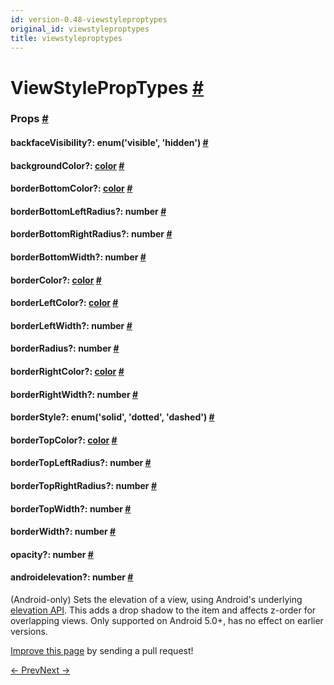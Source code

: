 ```yaml
---
id: version-0.48-viewstyleproptypes
original_id: viewstyleproptypes
title: viewstyleproptypes
---
```

<a id="content"></a><h1><a class="anchor" name="viewstyleproptypes"></a>ViewStylePropTypes <a class="hash-link" href="docs/viewstyleproptypes.html#viewstyleproptypes">#</a></h1><div><noscript></noscript><h3><a class="anchor" name="props"></a>Props <a class="hash-link" href="docs/viewstyleproptypes.html#props">#</a></h3><div class="props"><div class="prop"><h4 class="propTitle"><a class="anchor" name="backfacevisibility"></a>backfaceVisibility?: <span class="propType">enum('visible', 'hidden')</span> <a class="hash-link" href="docs/viewstyleproptypes.html#backfacevisibility">#</a></h4></div><div class="prop"><h4 class="propTitle"><a class="anchor" name="backgroundcolor"></a>backgroundColor?: <span class="propType"><a href="docs/colors.html">color</a></span> <a class="hash-link" href="docs/viewstyleproptypes.html#backgroundcolor">#</a></h4></div><div class="prop"><h4 class="propTitle"><a class="anchor" name="borderbottomcolor"></a>borderBottomColor?: <span class="propType"><a href="docs/colors.html">color</a></span> <a class="hash-link" href="docs/viewstyleproptypes.html#borderbottomcolor">#</a></h4></div><div class="prop"><h4 class="propTitle"><a class="anchor" name="borderbottomleftradius"></a>borderBottomLeftRadius?: <span class="propType">number</span> <a class="hash-link" href="docs/viewstyleproptypes.html#borderbottomleftradius">#</a></h4></div><div class="prop"><h4 class="propTitle"><a class="anchor" name="borderbottomrightradius"></a>borderBottomRightRadius?: <span class="propType">number</span> <a class="hash-link" href="docs/viewstyleproptypes.html#borderbottomrightradius">#</a></h4></div><div class="prop"><h4 class="propTitle"><a class="anchor" name="borderbottomwidth"></a>borderBottomWidth?: <span class="propType">number</span> <a class="hash-link" href="docs/viewstyleproptypes.html#borderbottomwidth">#</a></h4></div><div class="prop"><h4 class="propTitle"><a class="anchor" name="bordercolor"></a>borderColor?: <span class="propType"><a href="docs/colors.html">color</a></span> <a class="hash-link" href="docs/viewstyleproptypes.html#bordercolor">#</a></h4></div><div class="prop"><h4 class="propTitle"><a class="anchor" name="borderleftcolor"></a>borderLeftColor?: <span class="propType"><a href="docs/colors.html">color</a></span> <a class="hash-link" href="docs/viewstyleproptypes.html#borderleftcolor">#</a></h4></div><div class="prop"><h4 class="propTitle"><a class="anchor" name="borderleftwidth"></a>borderLeftWidth?: <span class="propType">number</span> <a class="hash-link" href="docs/viewstyleproptypes.html#borderleftwidth">#</a></h4></div><div class="prop"><h4 class="propTitle"><a class="anchor" name="borderradius"></a>borderRadius?: <span class="propType">number</span> <a class="hash-link" href="docs/viewstyleproptypes.html#borderradius">#</a></h4></div><div class="prop"><h4 class="propTitle"><a class="anchor" name="borderrightcolor"></a>borderRightColor?: <span class="propType"><a href="docs/colors.html">color</a></span> <a class="hash-link" href="docs/viewstyleproptypes.html#borderrightcolor">#</a></h4></div><div class="prop"><h4 class="propTitle"><a class="anchor" name="borderrightwidth"></a>borderRightWidth?: <span class="propType">number</span> <a class="hash-link" href="docs/viewstyleproptypes.html#borderrightwidth">#</a></h4></div><div class="prop"><h4 class="propTitle"><a class="anchor" name="borderstyle"></a>borderStyle?: <span class="propType">enum('solid', 'dotted', 'dashed')</span> <a class="hash-link" href="docs/viewstyleproptypes.html#borderstyle">#</a></h4></div><div class="prop"><h4 class="propTitle"><a class="anchor" name="bordertopcolor"></a>borderTopColor?: <span class="propType"><a href="docs/colors.html">color</a></span> <a class="hash-link" href="docs/viewstyleproptypes.html#bordertopcolor">#</a></h4></div><div class="prop"><h4 class="propTitle"><a class="anchor" name="bordertopleftradius"></a>borderTopLeftRadius?: <span class="propType">number</span> <a class="hash-link" href="docs/viewstyleproptypes.html#bordertopleftradius">#</a></h4></div><div class="prop"><h4 class="propTitle"><a class="anchor" name="bordertoprightradius"></a>borderTopRightRadius?: <span class="propType">number</span> <a class="hash-link" href="docs/viewstyleproptypes.html#bordertoprightradius">#</a></h4></div><div class="prop"><h4 class="propTitle"><a class="anchor" name="bordertopwidth"></a>borderTopWidth?: <span class="propType">number</span> <a class="hash-link" href="docs/viewstyleproptypes.html#bordertopwidth">#</a></h4></div><div class="prop"><h4 class="propTitle"><a class="anchor" name="borderwidth"></a>borderWidth?: <span class="propType">number</span> <a class="hash-link" href="docs/viewstyleproptypes.html#borderwidth">#</a></h4></div><div class="prop"><h4 class="propTitle"><a class="anchor" name="opacity"></a>opacity?: <span class="propType">number</span> <a class="hash-link" href="docs/viewstyleproptypes.html#opacity">#</a></h4></div><div class="prop"><h4 class="propTitle"><a class="anchor" name="elevation"></a><span class="platform">android</span>elevation?: <span class="propType">number</span> <a class="hash-link" href="docs/viewstyleproptypes.html#elevation">#</a></h4><div><p>(Android-only) Sets the elevation of a view, using Android's underlying
<a href="https://developer.android.com/training/material/shadows-clipping.html#Elevation" target="_blank">elevation API</a>.
This adds a drop shadow to the item and affects z-order for overlapping views.
Only supported on Android 5.0+, has no effect on earlier versions.</p></div></div></div></div><p class="edit-page-block"><a target="_blank" href="https://github.com/facebook/react-native/blob/master/Libraries/Components/View/ViewStylePropTypes.js">Improve this page</a> by sending a pull request!</p><div class="docs-prevnext"><a class="docs-prev" href="docs/viewproptypes.html#content">← Prev</a><a class="docs-next" href="docs/textstyleproptypes.html#content">Next →</a></div>